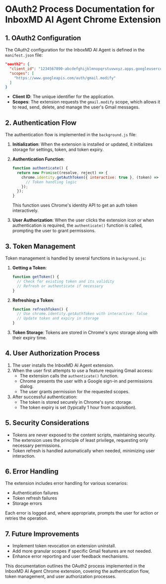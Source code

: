 # OAuth2 Process Documentation for InboxMD AI Agent Chrome Extension

## 1. OAuth2 Configuration

The OAuth2 configuration for the InboxMD AI Agent is defined in the `manifest.json` file:

```json
"oauth2": {
  "client_id": "1234567890-abcdefghijklmnopqrstuvwxyz.apps.googleusercontent.com",
  "scopes": [
    "https://www.googleapis.com/auth/gmail.modify"
  ]
}
```

- **Client ID**: The unique identifier for the application.
- **Scopes**: The extension requests the `gmail.modify` scope, which allows it to read, send, delete, and manage the user's Gmail messages.

## 2. Authentication Flow

The authentication flow is implemented in the `background.js` file:

1. **Initialization**: When the extension is installed or updated, it initializes storage for settings, token, and token expiry.

2. **Authentication Function**:
   ```javascript
   function authenticate() {
     return new Promise((resolve, reject) => {
       chrome.identity.getAuthToken({ interactive: true }, (token) => {
         // Token handling logic
       });
     });
   }
   ```
   This function uses Chrome's identity API to get an auth token interactively.

3. **User Authorization**: When the user clicks the extension icon or when authentication is required, the `authenticate()` function is called, prompting the user to grant permissions.

## 3. Token Management

Token management is handled by several functions in `background.js`:

1. **Getting a Token**:
   ```javascript
   function getToken() {
     // Check for existing token and its validity
     // Refresh or authenticate if necessary
   }
   ```

2. **Refreshing a Token**:
   ```javascript
   function refreshToken() {
     // Use chrome.identity.getAuthToken with interactive: false
     // Update token and expiry in storage
   }
   ```

3. **Token Storage**: Tokens are stored in Chrome's sync storage along with their expiry time.

## 4. User Authorization Process

1. The user installs the InboxMD AI Agent extension.
2. When the user first attempts to use a feature requiring Gmail access:
   - The extension calls the `authenticate()` function.
   - Chrome presents the user with a Google sign-in and permissions dialog.
   - The user grants permission for the requested scopes.
3. After successful authentication:
   - The token is stored securely in Chrome's sync storage.
   - The token expiry is set (typically 1 hour from acquisition).

## 5. Security Considerations

- Tokens are never exposed to the content scripts, maintaining security.
- The extension uses the principle of least privilege, requesting only necessary permissions.
- Token refresh is handled automatically when needed, minimizing user interaction.

## 6. Error Handling

The extension includes error handling for various scenarios:
- Authentication failures
- Token refresh failures
- Storage errors

Each error is logged and, where appropriate, prompts the user for action or retries the operation.

## 7. Future Improvements

- Implement token revocation on extension uninstall.
- Add more granular scopes if specific Gmail features are not needed.
- Enhance error reporting and user feedback mechanisms.

This documentation outlines the OAuth2 process implemented in the InboxMD AI Agent Chrome extension, covering the authentication flow, token management, and user authorization processes.
